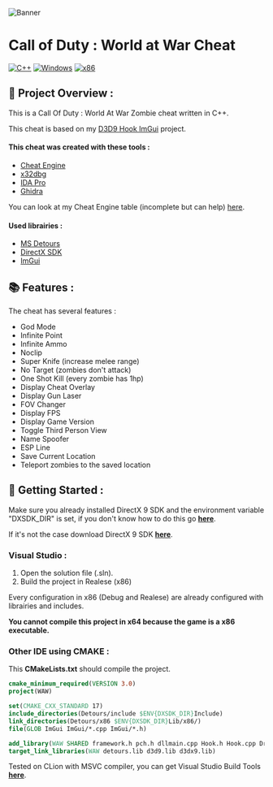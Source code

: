 ![Banner](https://github.com/adamhlt/COD-WAW-Cheat/blob/main/Ressources/img/banner.png)

# Call of Duty : World at War Cheat

 [![C++](https://img.shields.io/badge/language-C%2B%2B-%23f34b7d.svg?style=for-the-badge&logo=appveyor)](https://en.wikipedia.org/wiki/C%2B%2B)  [![Windows](https://img.shields.io/badge/platform-Windows-0078d7.svg?style=for-the-badge&logo=appveyor)](https://en.wikipedia.org/wiki/Microsoft_Windows)  [![x86](https://img.shields.io/badge/arch-x86-red.svg?style=for-the-badge&logo=appveyor)](https://en.wikipedia.org/wiki/X86) 

## :open_book: Project Overview :

This is a Call Of Duty : World At War Zombie cheat written in C++.

This cheat is based on my [D3D9 Hook ImGui](https://github.com/adamhlt/D3D9-Hook-ImGui) project.

#### This cheat was created with these tools :

- [Cheat Engine](https://www.cheatengine.org/)
- [x32dbg](https://x64dbg.com/#start)
- [IDA Pro](https://hex-rays.com/ida-pro/)
- [Ghidra](https://ghidra-sre.org/)

You can look at my Cheat Engine table (incomplete but can help) [here](https://github.com/adamhlt/COD-WAW-Cheat/blob/main/Ressources/CoDWaW.CT).

#### Used librairies :

- [MS Detours](https://www.microsoft.com/en-us/research/project/detours/)
- [DirectX SDK](https://www.microsoft.com/en-us/download/details.aspx?id=6812)
- [ImGui](https://github.com/ocornut/imgui)

## :books: Features :

The cheat has several features :

- God Mode 
- Infinite Point
- Infinite Ammo
- Noclip
- Super Knife (increase melee range)
- No Target (zombies don't attack)
- One Shot Kill (every zombie has 1hp)
- Display Cheat Overlay
- Display Gun Laser
- FOV Changer
- Display FPS
- Display Game Version
- Toggle Third Person View
- Name Spoofer
- ESP Line
- Save Current Location
- Teleport zombies to the saved location

## :rocket: Getting Started :

Make sure you already installed DirectX 9 SDK and the environment variable "DXSDK_DIR" is set, if you don't know how to do this go [**here**](https://github.com/adamhlt/D3D9-Hook-ImGui#rocket-getting-started).

If it's not the case download DirectX 9 SDK [**here**](https://www.microsoft.com/en-us/download/details.aspx?id=6812).

### Visual Studio :

1. Open the solution file (.sln).
2. Build the project in Realese (x86)

Every configuration in x86 (Debug and Realese) are already configured with librairies and includes.

**You cannot compile this project in x64 because the game is a x86 executable.**

### Other IDE using CMAKE :

This **CMakeLists.txt** should compile the project.

```cmake
cmake_minimum_required(VERSION 3.0)
project(WAW)

set(CMAKE_CXX_STANDARD 17)
include_directories(Detours/include $ENV{DXSDK_DIR}Include)
link_directories(Detours/x86 $ENV{DXSDK_DIR}Lib/x86/)
file(GLOB ImGui ImGui/*.cpp ImGui/*.h)

add_library(WAW SHARED framework.h pch.h dllmain.cpp Hook.h Hook.cpp Drawing.h Drawing.cpp Core.h Core.cpp Utils.h Utils.cpp ${ImGui})
target_link_libraries(WAW detours.lib d3d9.lib d3dx9.lib)
```

Tested on CLion with MSVC compiler, you can get Visual Studio Build Tools [**here**](https://visualstudio.microsoft.com/fr/downloads/?q=build+tools).
